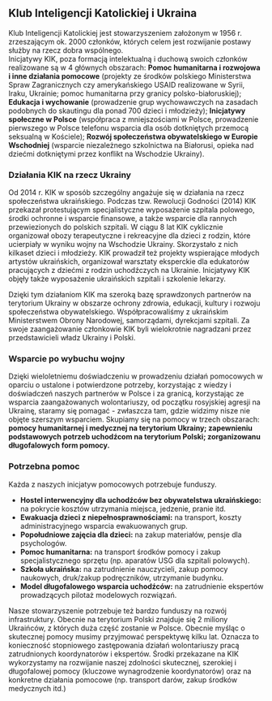 ## Klub Inteligencji Katolickiej i Ukraina

Klub Inteligencji Katolickiej jest stowarzyszeniem założonym w 1956 r. zrzeszającym ok. 2000 członków, których celem jest rozwijanie postawy służby na rzecz dobra wspólnego.  
Inicjatywy KIK, poza formacją intelektualną i duchową swoich członków realizowane są w 4 głównych obszarach: **Pomoc humanitarna i rozwojowa i inne działania pomocowe** (projekty ze środków polskiego Ministerstwa Spraw Zagranicznych czy amerykańskiego USAID realizowane w Syrii, Iraku, Ukrainie; pomoc humanitarna przy granicy polsko-białoruskiej); **Edukacja i wychowanie** (prowadzenie grup wychowawczych na zasadach podobnych do skautingu dla ponad 700 dzieci i młodzieży); **Inicjatywy społeczne w Polsce** (współpraca z mniejszościami w Polsce, prowadzenie pierwszego w Polsce telefonu wsparcia dla osób dotkniętych przemocą seksualną w Kościele); **Rozwój społeczeństwa obywatelskiego w Europie Wschodniej** (wsparcie niezależnego szkolnictwa na Białorusi, opieka nad dziećmi dotkniętymi przez konflikt na Wschodzie Ukrainy).

### Działania KIK na rzecz Ukrainy 

Od 2014 r. KIK w sposób szczególny angażuje się w działania na rzecz społeczeństwa ukraińskiego. Podczas tzw. Rewolucji Godności (2014) KIK przekazał protestującym specjalistyczne wyposażenie szpitala polowego, środki ochronne i wsparcie finansowe, a także wsparcie dla rannych przewiezionych do polskich szpitali. W ciągu 8 lat KIK cyklicznie organizował obozy terapeutyczne i rekreacyjne dla dzieci z rodzin, które ucierpiały w wyniku wojny na Wschodzie Ukrainy. Skorzystało z nich kilkaset dzieci i młodzieży. KIK prowadził też projekty wspierające młodych artystów ukraińskich, organizował warsztaty eksperckie dla edukatorów pracujących z dziećmi z rodzin uchodźczych na Ukrainie. Inicjatywy KIK objęły także wyposażenie ukraińskich szpitali i szkolenie lekarzy.  
  
Dzięki tym działaniom KIK ma szeroką bazę sprawdzonych partnerów na terytorium Ukrainy w obszarze ochrony zdrowia, edukacji, kultury i rozwoju społeczeństwa obywatelskiego. Współpracowaliśmy z ukraińskim Ministerstwem Obrony Narodowej, samorządami, dyrekcjami szpitali. Za swoje zaangażowanie członkowie KIK byli wielokrotnie nagradzani przez przedstawicieli władz Ukrainy i Polski.


### Wsparcie po wybuchu wojny
Dzięki wieloletniemu doświadczeniu w prowadzeniu działań pomocowych w oparciu o ustalone i potwierdzone potrzeby, korzystając z wiedzy i doświadczeń naszych partnerów w Polsce i za granicą, korzystając ze wsparcia zaangażowanych wolontariuszy, od początku rosyjskiej agresji na Ukrainę, staramy się pomagać - zwłaszcza tam, gdzie widzimy nisze nie objęte szerszym wsparciem. Skupiamy się na pomocy w trzech obszarach: **pomocy humanitarnej i medycznej na terytorium Ukrainy; zapewnieniu podstawowych potrzeb uchodźcom na terytorium Polski; zorganizowanu długofalowych form pomocy.**

### Potrzebna pomoc
Każda z naszych inicjatyw pomocowych potrzebuje funduszy.  
- **Hostel interwencyjny dla uchodźców bez obywatelstwa ukraińskiego:** na pokrycie kosztów utrzymania miejsca, jedzenie, pranie itd.
- **Ewakuacja dzieci z niepełnosprawnościami:** na transport, koszty administracyjnego wsparcia ewakuowanych grup.
- **Popołudniowe zajęcia dla dzieci:** na zakup materiałów, pensje dla psychologów.
- **Pomoc humanitarna:** na transport środków pomocy i zakup specjalistycznego sprzętu (np. aparatów USG dla szpitali polowych).
- **Szkoła ukraińska:** na zatrudnienie nauczycieli, zakup pomocy naukowych, druk/zakup podręczników, utrzymanie budynku.
- **Model długofalowego wsparcia uchodźców:** na zatrudnienie ekspertów prowadzących pilotaż modelowych rozwiązań.

Nasze stowarzyszenie potrzebuje też bardzo funduszy na rozwój infrastruktury. Obecnie na terytorium Polski znajduje się 2 miliony Ukraińców, z których duża część zostanie w Polsce. Obecnie myśląc o skutecznej pomocy musimy przyjmować perspektywę kilku lat. Oznacza to konieczność stopniowego zastępowania działań wolontariuszy pracą zatrudnionych koordynatorów i ekspertów. Środki przekazane na KIK wykorzystamy na rozwijanie naszej zdolności skutecznej, szerokiej i długofalowej pomocy (kluczowe wynagrodzenie koordynatorów) oraz na konkretne działania pomocowe (np. transport darów, zakup środków medycznych itd.)